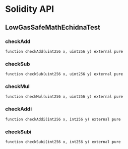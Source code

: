 # Solidity API

## LowGasSafeMathEchidnaTest

### checkAdd

```solidity
function checkAdd(uint256 x, uint256 y) external pure
```

### checkSub

```solidity
function checkSub(uint256 x, uint256 y) external pure
```

### checkMul

```solidity
function checkMul(uint256 x, uint256 y) external pure
```

### checkAddi

```solidity
function checkAddi(int256 x, int256 y) external pure
```

### checkSubi

```solidity
function checkSubi(int256 x, int256 y) external pure
```

